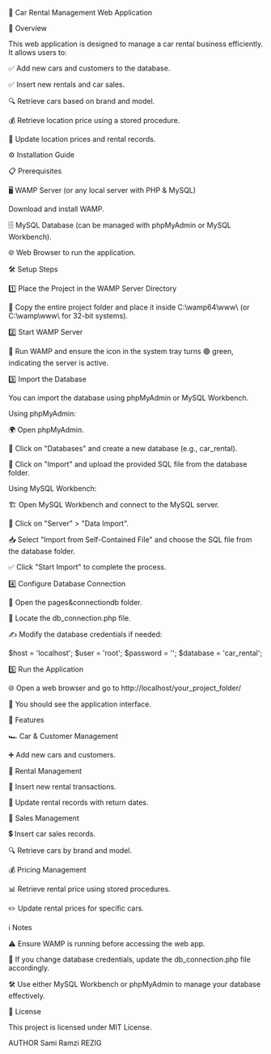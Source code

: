 🚗 Car Rental Management Web Application

📌 Overview

This web application is designed to manage a car rental business efficiently. It allows users to:

✅ Add new cars and customers to the database.

✅ Insert new rentals and car sales.

🔍 Retrieve cars based on brand and model.

💰 Retrieve location price using a stored procedure.

🔄 Update location prices and rental records.

⚙️ Installation Guide

📋 Prerequisites

🖥️ WAMP Server (or any local server with PHP & MySQL)

Download and install WAMP.

🗄️ MySQL Database (can be managed with phpMyAdmin or MySQL Workbench).

🌐 Web Browser to run the application.

🛠️ Setup Steps

1️⃣ Place the Project in the WAMP Server Directory

📂 Copy the entire project folder and place it inside C:\wamp64\www\ (or C:\wamp\www\ for 32-bit systems).

2️⃣ Start WAMP Server

🚦 Run WAMP and ensure the icon in the system tray turns 🟢 green, indicating the server is active.

3️⃣ Import the Database

You can import the database using phpMyAdmin or MySQL Workbench.

Using phpMyAdmin:

🌍 Open phpMyAdmin.

📌 Click on "Databases" and create a new database (e.g., car_rental).

📂 Click on "Import" and upload the provided SQL file from the database folder.

Using MySQL Workbench:

🏗️ Open MySQL Workbench and connect to the MySQL server.

🔄 Click on "Server" > "Data Import".

📥 Select "Import from Self-Contained File" and choose the SQL file from the database folder.

✅ Click "Start Import" to complete the process.

4️⃣ Configure Database Connection

📂 Open the pages&connectiondb folder.

🔧 Locate the db_connection.php file.

✍️ Modify the database credentials if needed:

$host = 'localhost';
$user = 'root';
$password = '';
$database = 'car_rental';

5️⃣ Run the Application

🌐 Open a web browser and go to http://localhost/your_project_folder/

🎉 You should see the application interface.

🚀 Features

🏎️ Car & Customer Management

➕ Add new cars and customers.

📅 Rental Management

📝 Insert new rental transactions.

🔄 Update rental records with return dates.

🛒 Sales Management

💲 Insert car sales records.

🔍 Retrieve cars by brand and model.

💰 Pricing Management

📊 Retrieve rental price using stored procedures.

✏️ Update rental prices for specific cars.

ℹ️ Notes

⚠️ Ensure WAMP is running before accessing the web app.

🔑 If you change database credentials, update the db_connection.php file accordingly.

🛠️ Use either MySQL Workbench or phpMyAdmin to manage your database effectively.

📜 License

This project is licensed under MIT License.


AUTHOR
Sami Ramzi REZIG